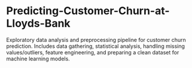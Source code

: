 # Predicting-Customer-Churn-at-Lloyds-Bank
Exploratory data analysis and preprocessing pipeline for customer churn prediction. Includes data gathering, statistical analysis, handling missing values/outliers, feature engineering, and preparing a clean dataset for machine learning models.
